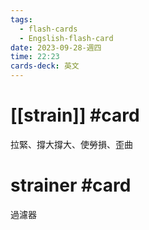 ```yaml
---
tags:
  - flash-cards
  - Engslish-flash-card
date: 2023-09-28-週四
time: 22:23
cards-deck: 英文
---
```


# [[strain]] #card 
拉緊、撐大撐大、使勞損、歪曲

# strainer #card 
過濾器